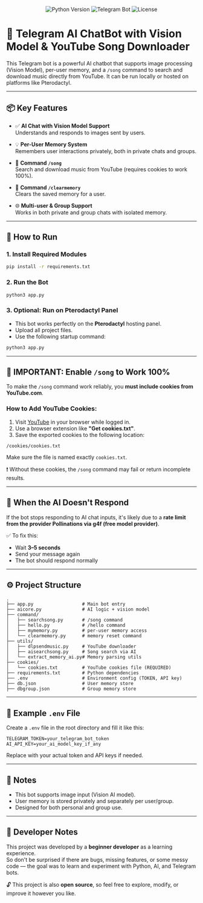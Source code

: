 
<p align="center">
  <img src="https://img.shields.io/badge/Python-3.8+-blue.svg" alt="Python Version">
  <img src="https://img.shields.io/badge/Telegram%20Bot-API-success.svg" alt="Telegram Bot">
  <img src="https://img.shields.io/badge/License-MIT-green.svg" alt="License">
</p>


# 🤖 Telegram AI ChatBot with Vision Model & YouTube Song Downloader

This Telegram bot is a powerful AI chatbot that supports image processing (Vision Model), per-user memory, and a `/song` command to search and download music directly from YouTube. It can be run locally or hosted on platforms like Pterodactyl.

---

## 📦 Key Features

- ✅ **AI Chat with Vision Model Support**  
  Understands and responds to images sent by users.

- 💡 **Per-User Memory System**  
  Remembers user interactions privately, both in private chats and groups.

- 🎵 **Command `/song`**  
  Search and download music from YouTube (requires cookies to work 100%).

- 🧹 **Command `/clearmemory`**  
  Clears the saved memory for a user.

- 🌐 **Multi-user & Group Support**  
  Works in both private and group chats with isolated memory.

---

## 🚀 How to Run

### 1. Install Required Modules

```bash
pip install -r requirements.txt
```

### 2. Run the Bot

```bash
python3 app.py
```

### 3. Optional: Run on Pterodactyl Panel

- This bot works perfectly on the **Pterodactyl** hosting panel.
- Upload all project files.
- Use the following startup command:

```bash
python3 app.py
```

---

## 🔐 IMPORTANT: Enable `/song` to Work 100%

To make the `/song` command work reliably, you **must include cookies from YouTube.com**.

### How to Add YouTube Cookies:

1. Visit [YouTube](https://www.youtube.com) in your browser while logged in.
2. Use a browser extension like **"Get cookies.txt"**.
3. Save the exported cookies to the following location:

```
/cookies/cookies.txt
```

Make sure the file is named exactly `cookies.txt`.

❗ Without these cookies, the `/song` command may fail or return incomplete results.

---

## 🛑 When the AI Doesn't Respond

If the bot stops responding to AI chat inputs, it's likely due to a **rate limit from the provider Pollinations via g4f (free model provider)**.

✅ To fix this:

- Wait **3–5 seconds**
- Send your message again
- The bot should respond normally

---

## ⚙️ Project Structure

```
.
├── app.py                  # Main bot entry
├── aicore.py               # AI logic + vision model
├── command/
│   ├── searchsong.py       # /song command
│   ├── hello.py            # /hello command
│   ├── mymemory.py         # per-user memory access
│   └── clearmemory.py      # memory reset command
├── utils/
│   ├── dlpsendmusic.py     # YouTube downloader
│   ├── aisearchsong.py     # Song search via AI
│   └── extract_memory_ai.py# Memory parsing utils
├── cookies/
│   └── cookies.txt         # YouTube cookies file (REQUIRED)
├── requirements.txt        # Python dependencies
├── .env                    # Environment config (TOKEN, API key)
├── db.json                 # User memory store
├── dbgroup.json            # Group memory store
```

---

## 📄 Example `.env` File

Create a `.env` file in the root directory and fill it like this:

```
TELEGRAM_TOKEN=your_telegram_bot_token
AI_API_KEY=your_ai_model_key_if_any
```

Replace with your actual token and API keys if needed.

---

## 📌 Notes

- This bot supports image input (Vision AI model).
- User memory is stored privately and separately per user/group.
- Designed for both personal and group use.

---

## 🧪 Developer Notes

This project was developed by a **beginner developer** as a learning experience.  
So don't be surprised if there are bugs, missing features, or some messy code — the goal was to learn and experiment with Python, AI, and Telegram bots.

🔓 This project is also **open source**, so feel free to explore, modify, or improve it however you like.
